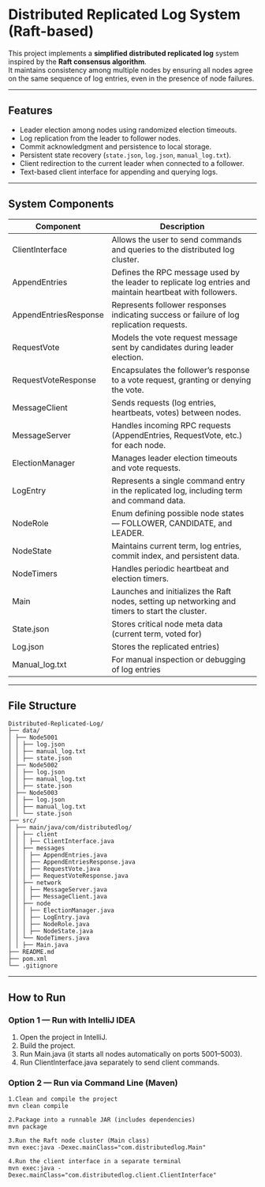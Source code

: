 # Distributed Replicated Log System (Raft-based)

This project implements a **simplified distributed replicated log** system inspired by the **Raft consensus algorithm**.  
It maintains consistency among multiple nodes by ensuring all nodes agree on the same sequence of log entries, even in the presence of node failures.

---

## Features

- Leader election among nodes using randomized election timeouts.
- Log replication from the leader to follower nodes.
- Commit acknowledgment and persistence to local storage.
- Persistent state recovery (`state.json`, `log.json`, `manual_log.txt`).
- Client redirection to the current leader when connected to a follower.
- Text-based client interface for appending and querying logs.

---

## System Components

| Component | Description |
|------------|-------------|
| ClientInterface | Allows the user to send commands and queries to the distributed log cluster. |
| AppendEntries | Defines the RPC message used by the leader to replicate log entries and maintain heartbeat with followers.|
| AppendEntriesResponse | Represents follower responses indicating success or failure of log replication requests. |
| RequestVote | Models the vote request message sent by candidates during leader election. |
| RequestVoteResponse |	Encapsulates the follower’s response to a vote request, granting or denying the vote. |
| MessageClient | Sends requests (log entries, heartbeats, votes) between nodes. |
| MessageServer | Handles incoming RPC requests (AppendEntries, RequestVote, etc.) for each node. |
| ElectionManager | Manages leader election timeouts and vote requests. |
| LogEntry |	Represents a single command entry in the replicated log, including term and command data. |
| NodeRole |	Enum defining possible node states — FOLLOWER, CANDIDATE, and LEADER. |
| NodeState | Maintains current term, log entries, commit index, and persistent data. |
| NodeTimers | Handles periodic heartbeat and election timers. |
| Main | Launches and initializes the Raft nodes, setting up networking and timers to start the cluster. |
| State.json | Stores critical node meta data (current term, voted for)
| Log.json | Stores the replicated entries)
| Manual_log.txt | For manual inspection or debugging of log entries

---

## File Structure
```
Distributed-Replicated-Log/
├── data/ 
│ ├── Node5001
│ │ ├── log.json
│ │ ├── manual_log.txt
│ │ ├── state.json 
│ ├── Node5002
│ │ ├── log.json
│ │ ├── manual_log.txt
│ │ ├── state.json 
│ ├── Node5003
│ │ ├── log.json
│ │ ├── manual_log.txt
│ │ └── state.json
├── src/
│ ├── main/java/com/distributedlog/
│ │ ├── client 
│ │ │ ├── ClientInterface.java
│ │ ├── messages
│ │ │ ├── AppendEntries.java
│ │ │ ├── AppendEntriesResponse.java
│ │ │ ├── RequestVote.java
│ │ │ ├── RequestVoteResponse.java
│ │ ├── network
│ │ │ ├── MessageServer.java
│ │ │ ├── MessageClient.java
│ │ ├── node
│ │ │ ├── ElectionManager.java
│ │ │ ├── LogEntry.java
│ │ │ ├── NodeRole.java
│ │ │ ├── NodeState.java
│ │ └── NodeTimers.java
│ │ ├── Main.java 
├── README.md 
├── pom.xml 
└── .gitignore

```
---

## How to Run

### Option 1 — Run with IntelliJ IDEA
1. Open the project in IntelliJ.
2. Build the project.
3. Run Main.java (it starts all nodes automatically on ports 5001–5003).
4. Run ClientInterface.java separately to send client commands.

### Option 2 — Run via Command Line (Maven)
```in bash
1.Clean and compile the project
mvn clean compile

2.Package into a runnable JAR (includes dependencies)
mvn package

3.Run the Raft node cluster (Main class)
mvn exec:java -Dexec.mainClass="com.distributedlog.Main"

4.Run the client interface in a separate terminal
mvn exec:java -Dexec.mainClass="com.distributedlog.client.ClientInterface"
```

